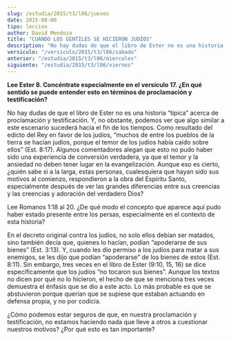 ```yaml
---
slug: /estudia/2015/t3/l06/jueves
date: 2015-08-06
tipo: leccion
author: David Mendoza
title: "CUANDO LOS GENTILES SE HICIERON JUDÍOS"
description: "No hay dudas de que el libro de Ester no es una historia “típica” acerca de  proclamación y testificación. Y, no obstante, podemos ver que algo similar a  este escenario sucederá hacia el fin de los tiempos. Como resultado del edicto  del Rey en favor de los judíos"
versiculo: "/versiculo/2015/t3/l06/sabado"
anterior: "/estudia/2015/t3/l06/miercoles"
siguiente: "/estudia/2015/t3/l06/viernes"
---
```


**Lee Ester 8. Concéntrate especialmente en el versículo 17. ¿En qué sentido se puede entender esto en términos de proclamación y testificación?**

No hay dudas de que el libro de Ester no es una historia “típica” acerca de proclamación y testificación. Y, no obstante, podemos ver que algo similar a este escenario sucederá hacia el fin de los tiempos. Como resultado del edicto del Rey en favor de los judíos, “muchos de entre los pueblos de la tierra se hacían judíos, porque el temor de los judíos había caído sobre ellos” (Est. 8:17). Algunos comentadores alegan que esto no pudo haber sido una experiencia de conversión verdadera, ya que el temor y la ansiedad no deben tener lugar en la evangelización. Aunque eso es cierto, ¿quién sabe si a la larga, estas personas, cualesquiera que hayan sido sus motivos al comienzo, respondieron a la obra del Espíritu Santo, especialmente después de ver las grandes diferencias entre sus creencias y las creencias y adoración del verdadero Dios?

Lee Romanos 1:18 al 20. ¿De qué modo el concepto que aparece aquí pudo haber estado presente entre los persas, especialmente en el contexto de esta historia?

En el decreto original contra los judíos, no solo ellos debían ser matados, sino también decía que, quienes lo hacían, podían “apoderarse de sus bienes” (Est. 3:13). Y, cuando les dio permiso a los judíos para matar a sus enemigos, se les dijo que podían “apoderarse” de los bienes de estos (Est. 8:11). Sin embargo, tres veces en el libro de Ester (9:10, 15, 16) se dice específicamente que los judíos “no tocaron sus bienes”. Aunque los textos no dicen por qué no lo hicieron, el hecho de que se menciona tres veces demuestra el énfasis que se dio a este acto. Lo más probable es que se abstuvieron porque querían que se supiese que estaban actuando en defensa propia, y no por codicia.

¿Cómo podemos estar seguros de que, en nuestra proclamación y testificación, no estamos haciendo nada que lleve a otros a cuestionar nuestros motivos? ¿Por qué esto es tan importante?
